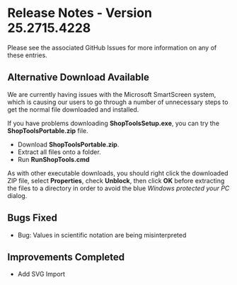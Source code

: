 # Release Notes - Version 25.2715.4228
Please see the associated GitHub Issues for more information on any of these entries.

## Alternative Download Available
We are currently having issues with the Microsoft SmartScreen system, which is causing our users to go through a number of unnecessary steps to get the normal file downloaded and installed.

If you have problems downloading **ShopToolsSetup.exe**, you can try the **ShopToolsPortable.zip** file.
 - Download **ShopToolsPortable.zip**.
 - Extract all files onto a folder.
 - Run **RunShopTools.cmd**

As with other executable downloads, you should right click the downloaded ZIP file, select **Properties**, check **Unblock**, then click **OK** before extracting the files to a directory in order to avoid the blue *Windows protected your PC* dialog.

## Bugs Fixed
 - Bug: Values in scientific notation are being misinterpreted

## Improvements Completed
 - Add SVG Import

